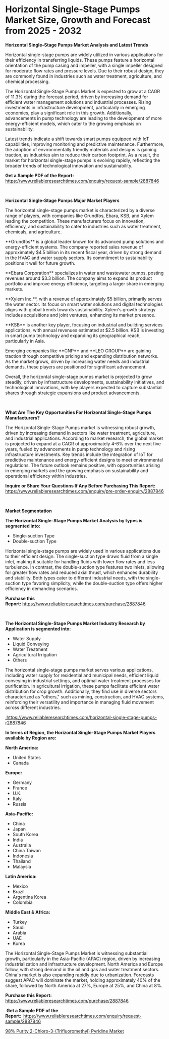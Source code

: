 <p><h1>Horizontal  Single-Stage Pumps Market Size, Growth and Forecast from 2025 - 2032</h1></p><p><strong>Horizontal  Single-Stage Pumps Market Analysis and Latest Trends</strong></p>
<p><p>Horizontal single-stage pumps are widely utilized in various applications for their efficiency in transferring liquids. These pumps feature a horizontal orientation of the pump casing and impeller, with a single impeller designed for moderate flow rates and pressure levels. Due to their robust design, they are commonly found in industries such as water treatment, agriculture, and chemical processing.</p><p>The Horizontal Single-Stage Pumps Market is expected to grow at a CAGR of 11.3% during the forecast period, driven by increasing demand for efficient water management solutions and industrial processes. Rising investments in infrastructure development, particularly in emerging economies, play a significant role in this growth. Additionally, advancements in pump technology are leading to the development of more energy-efficient models, which cater to the growing emphasis on sustainability.</p><p>Latest trends indicate a shift towards smart pumps equipped with IoT capabilities, improving monitoring and predictive maintenance. Furthermore, the adoption of environmentally friendly materials and designs is gaining traction, as industries aim to reduce their carbon footprint. As a result, the market for horizontal single-stage pumps is evolving rapidly, reflecting the broader trends of technological innovation and sustainability.</p></p>
<p><strong>Get a Sample PDF of the Report:&nbsp;</strong> <a href="https://www.reliableresearchtimes.com/enquiry/request-sample/2887846?utm_campaign=3087&utm_medium=2&utm_source=Github&utm_content=ia&utm_term=14032025&utm_id=horizontal-single-stage-pumps">https://www.reliableresearchtimes.com/enquiry/request-sample/2887846</a></p>
<p>&nbsp;</p>
<p><strong>Horizontal  Single-Stage Pumps Major Market Players</strong></p>
<p><p>The horizontal single-stage pumps market is characterized by a diverse range of players, with companies like Grundfos, Ebara, KSB, and Xylem leading the competition. These manufacturers focus on innovation, efficiency, and sustainability to cater to industries such as water treatment, chemicals, and agriculture.</p><p>**Grundfos** is a global leader known for its advanced pump solutions and energy-efficient systems. The company reported sales revenue of approximately $4.5 billion in its recent fiscal year, driven by strong demand in the HVAC and water supply sectors. Its commitment to sustainability positions it well for future growth.</p><p>**Ebara Corporation** specializes in water and wastewater pumps, posting revenues around $3.3 billion. The company aims to expand its product portfolio and improve energy efficiency, targeting a larger share in emerging markets.</p><p>**Xylem Inc.**, with a revenue of approximately $5 billion, primarily serves the water sector. Its focus on smart water solutions and digital technologies aligns with global trends towards sustainability. Xylem's growth strategy includes acquisitions and joint ventures, enhancing its market presence.</p><p>**KSB** is another key player, focusing on industrial and building services applications, with annual revenues estimated at $2.5 billion. KSB is investing in smart pump technology and expanding its geographical reach, particularly in Asia.</p><p>Emerging companies like **CNP** and **LEO GROUP** are gaining traction through competitive pricing and expanding distribution networks. As the market grows, driven by increasing water needs and industrial demands, these players are positioned for significant advancement.</p><p>Overall, the horizontal single-stage pumps market is projected to grow steadily, driven by infrastructure developments, sustainability initiatives, and technological innovations, with key players expected to capture substantial shares through strategic expansions and product advancements.</p></p>
<p>&nbsp;</p>
<p><strong>What Are The Key Opportunities For Horizontal  Single-Stage Pumps Manufacturers?</strong></p>
<p><p>The Horizontal Single-Stage Pumps market is witnessing robust growth, driven by increasing demand in sectors like water treatment, agriculture, and industrial applications. According to market research, the global market is projected to expand at a CAGR of approximately 4-6% over the next five years, fueled by advancements in pump technology and rising infrastructure investments. Key trends include the integration of IoT for predictive maintenance and energy-efficient designs to meet environmental regulations. The future outlook remains positive, with opportunities arising in emerging markets and the growing emphasis on sustainability and operational efficiency within industries.</p></p>
<p><strong>Inquire or Share Your Questions If Any Before Purchasing This Report:</strong> <a href="https://www.reliableresearchtimes.com/enquiry/pre-order-enquiry/2887846?utm_campaign=3087&utm_medium=2&utm_source=Github&utm_content=ia&utm_term=14032025&utm_id=horizontal-single-stage-pumps">https://www.reliableresearchtimes.com/enquiry/pre-order-enquiry/2887846</a></p>
<p>&nbsp;</p>
<p><strong>Market Segmentation</strong></p>
<p><strong>The Horizontal  Single-Stage Pumps Market Analysis by types is segmented into:</strong></p>
<p><ul><li>Single-suction Type</li><li>Double-suction Type</li></ul></p>
<p><p>Horizontal single-stage pumps are widely used in various applications due to their efficient design. The single-suction type draws fluid from a single inlet, making it suitable for handling fluids with lower flow rates and less turbulence. In contrast, the double-suction type features two inlets, allowing for greater flow rates and reduced axial thrust, which enhances durability and stability. Both types cater to different industrial needs, with the single-suction type favoring simplicity, while the double-suction type offers higher efficiency in demanding scenarios.</p></p>
<p><strong>Purchase this Report:&nbsp;</strong><a href="https://www.reliableresearchtimes.com/purchase/2887846?utm_campaign=3087&utm_medium=2&utm_source=Github&utm_content=ia&utm_term=14032025&utm_id=horizontal-single-stage-pumps">https://www.reliableresearchtimes.com/purchase/2887846</a></p>
<p>&nbsp;</p>
<p><strong>The Horizontal  Single-Stage Pumps Market Industry Research by Application is segmented into:</strong></p>
<p><ul><li>Water Supply</li><li>Liquid Conveying</li><li>Water Treatment</li><li>Agricultural Irrigation</li><li>Others</li></ul></p>
<p><p>The horizontal single-stage pumps market serves various applications, including water supply for residential and municipal needs, efficient liquid conveying in industrial settings, and optimal water treatment processes for purification. In agricultural irrigation, these pumps facilitate efficient water distribution for crop growth. Additionally, they find use in diverse sectors characterized as "others," such as mining, construction, and HVAC systems, reinforcing their versatility and importance in managing fluid movement across different industries.</p></p>
<p><a href="https://www.reliableresearchtimes.com/horizontal-single-stage-pumps-r2887846?utm_campaign=3087&utm_medium=2&utm_source=Github&utm_content=ia&utm_term=14032025&utm_id=horizontal-single-stage-pumps">&nbsp;https://www.reliableresearchtimes.com/horizontal-single-stage-pumps-r2887846</a></p>
<p><strong>In terms of Region, the Horizontal  Single-Stage Pumps Market Players available by Region are:</strong></p>
<p>
    <p> <strong> North America: </strong>
        <ul>
            <li>United States</li>
            <li>Canada</li>
        </ul>
        </p> 
    <p> <strong> Europe: </strong>
        <ul>
            <li>Germany</li>
            <li>France</li>
            <li>U.K.</li>
            <li>Italy</li>
            <li>Russia</li>
        </ul>
        </p> 
    <p> <strong> Asia-Pacific: </strong>
        <ul>
            <li>China</li>
            <li>Japan</li>
            <li>South Korea</li>
            <li>India</li>
            <li>Australia</li>
            <li>China Taiwan</li>
            <li>Indonesia</li>
            <li>Thailand</li>
            <li>Malaysia</li>
        </ul>
        </p> 
    <p> <strong> Latin America: </strong>
        <ul>
            <li>Mexico</li>
            <li>Brazil</li>
            <li>Argentina Korea</li>
            <li>Colombia</li>
        </ul>
        </p> 
    <p> <strong> Middle East & Africa: </strong>
        <ul>
            <li>Turkey</li>
            <li>Saudi</li>
            <li>Arabia</li>
            <li>UAE</li>
            <li>Korea</li>
        </ul>
    </p>
    </p>
<p><p>The Horizontal Single-Stage Pumps Market is witnessing substantial growth, particularly in the Asia-Pacific (APAC) region, driven by increasing industrialization and infrastructure development. North America and Europe follow, with strong demand in the oil and gas and water treatment sectors. China's market is also expanding rapidly due to urbanization. Forecasts suggest APAC will dominate the market, holding approximately 40% of the share, followed by North America at 27%, Europe at 25%, and China at 8%.</p></p>
<p><strong>Purchase this Report: </strong><a href="https://www.reliableresearchtimes.com/purchase/2887846?utm_campaign=3087&utm_medium=2&utm_source=Github&utm_content=ia&utm_term=14032025&utm_id=horizontal-single-stage-pumps">https://www.reliableresearchtimes.com/purchase/2887846</a></p>
<p>&nbsp;<strong>Get a Sample PDF of the Report:&nbsp;&nbsp;</strong><a href="https://www.reliableresearchtimes.com/enquiry/request-sample/2887846?utm_campaign=3087&utm_medium=2&utm_source=Github&utm_content=ia&utm_term=14032025&utm_id=horizontal-single-stage-pumps">https://www.reliableresearchtimes.com/enquiry/request-sample/2887846</a></p>
<p><strong></strong></p>
<p><p><a href="https://github.com/doljanzwald/Market-Research-Report-List-1/blob/main/98-purity-2-chloro-3-trifluoromethyl-pyridine-market.md?utm_campaign=3087&utm_medium=2&utm_source=Github&utm_content=ia&utm_term=14032025&utm_id=horizontal-single-stage-pumps">98% Purity 2-Chloro-3-(Trifluoromethyl) Pyridine Market</a></p></p>